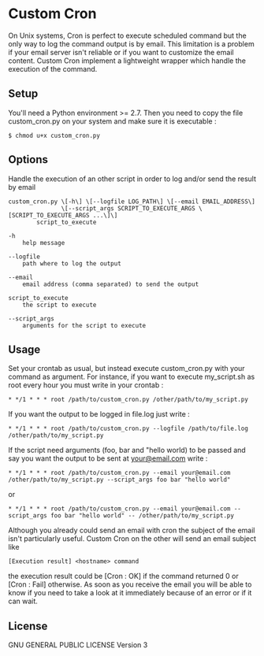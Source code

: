 # Custom Cron

On Unix systems, Cron is perfect to execute scheduled command but the only way to log the command output is by email.
This limitation is a problem if your email server isn't reliable or if you want to customize the email content.
Custom Cron implement a lightweight wrapper which handle the execution of the command.

## Setup

You'll need a Python environment >= 2.7. 
Then you need to copy the file custom_cron.py on your system and make sure it is executable :

	$ chmod u+x custom_cron.py

## Options

Handle the execution of an other script in order to log and/or send the result by email

	custom_cron.py \[-h\] \[--logfile LOG_PATH\] \[--email EMAIL_ADDRESS\]
	               \[--script_args SCRIPT_TO_EXECUTE_ARGS \[SCRIPT_TO_EXECUTE_ARGS ...\]\]
			script_to_execute

	-h
		help message

	--logfile 
		path where to log the output

	--email
		email address (comma separated) to send the output

	script_to_execute
		the script to execute

	--script_args
		arguments for the script to execute

## Usage

Set your crontab as usual, but instead execute custom_cron.py with your command as argument.
For instance, if you want to execute my_script.sh as root every hour you must write in your crontab :

	* */1 * * * root /path/to/custom_cron.py /other/path/to/my_script.py

If you want the output to be logged in file.log just write :

	* */1 * * * root /path/to/custom_cron.py --logfile /path/to/file.log /other/path/to/my_script.py

If the script need arguments (foo, bar and "hello world) to be passed and say you want the output to be sent at your@email.com write :

	* */1 * * * root /path/to/custom_cron.py --email your@email.com /other/path/to/my_script.py --script_args foo bar "hello world"
or

	* */1 * * * root /path/to/custom_cron.py --email your@email.com --script_args foo bar "hello world" -- /other/path/to/my_script.py

Although you already could send an email with cron the subject of the email isn't particularly useful.
Custom Cron on the other will send an email subject like

	[Execution result] <hostname> command

the execution result could be [Cron : OK] if the command returned 0 or [Cron : Fail] otherwise.
As soon as you receive the email you will be able to know if you need to take a look at it immediately because of an error or if it can wait.


## License

GNU GENERAL PUBLIC LICENSE Version 3
